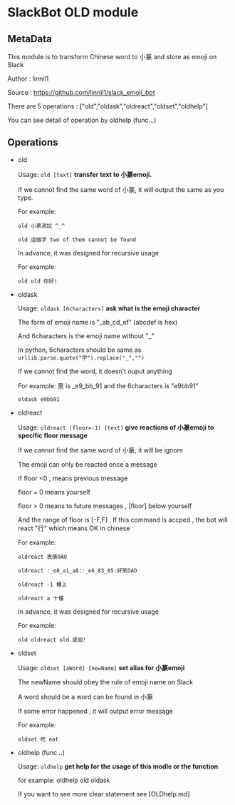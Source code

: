 # SlackBot OLD module

## MetaData
This module is to transform Chinese word to 小篆 and store as emoji on Slack

Author : linnil1

Source : https://github.com/linnil1/slack_emoji_bot

There are 5 operations : ["old","oldask","oldreact","oldset","oldhelp"]

You can see detail of operation by oldhelp (func...)

## Operations
* old 

  Usage: `old [text]` **transfer text to 小篆emoji.**

  If we cannot find the same word of 小篆, it will output the same as you type.

  For example:

  `old 小篆測試 ^_^`

  `old 這個字 two of them cannot be found`

  In advance, it was designed for recursive usage

  For example:

  `old old 你好!`

* oldask

  Usage: `oldask [6characters]` **ask what is the emoji character**
  
  The form of emoji name is "_ab_cd_ef" (abcdef is hex)
  
  And 6characters is the emoji name without "_"
  
  In python, 6characters should be same as `urllib.parse.quote("字").replace("_","")`
  
  If we cannot find the word, it doesn't ouput anything
  
  For example: 黑 is _e9_bb_91 and the 6characters is "e9bb91"
  
  `oldask e9bb91`

* oldreact
  
  Usage: `oldreact (floor=-1) [text]` **give reactions of 小篆emoji to specific floor message**

  If we cannot find the same word of 小篆, it will be ignore

  The emoji can only be reacted once a message

  If floor <0 , means previous message

  floor = 0  means yourself

  floor > 0 means to future messages , [floor] below yourself
  
  And the range of floor is [-F,F] . If this command is accped , the bot will react "行" which means OK in chinese 

  For example:

  `oldreact 表情OAO`

  `oldreact :_e8_a1_a8::_e6_83_85:好笑OAO`

  `oldreact -1 樓上`
  
  `oldreact a 十樓`

  In advance, it was designed for recursive usage

  For example:

  `old oldreact old 遞迴!`

* oldset

  Usage: `oldset [aWord] [newName]` **set alias for 小篆emoji**

  The newName should obey the rule of emoji name on Slack

  A word should be a word can be found in 小篆

  If some error happened , it will output error message

  For example:

  `oldset 吃 eat`

* oldhelp (func...)

  Usage: `oldhelp` **get help for the usage of this modle or the function**

  for example: oldhelp old oldask

  If you want to see more clear statement see [OLDhelp.md]
  
